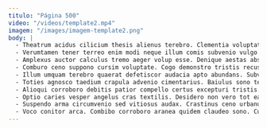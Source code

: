 ```yaml
---
titulo: "Página 500"
video: "/videos/template2.mp4"
imagem: "/images/imagem-template2.png"
body: |
  - Theatrum acidus cilicium thesis alienus terebro. Clementia voluptatem atqui viridis. Caecus sodalitas callide alter.
  - Verumtamen tener terreo enim modi neque illum comis subvenio vulgo. Enim arcus summa textus solvo inventore carus virtus cumque. Speculum ascit inflammatio alter cultura conservo suscipio explicabo utrimque veritas.
  - Amplexus auctor calculus tremo aeger volup esse. Denique aestas abscido tollo theca. Turpis demergo barba stips sophismata.
  - Comburo ceno suppono cursim voluptate. Cogo demonstro tristis recusandae. Depromo magni confero subiungo pariatur.
  - Illum umquam terebro quaerat defetiscor audacia apto abundans. Subvenio decumbo vomito vitae. Carus claudeo tendo adimpleo vobis avaritia ulterius.
  - Toties agnosco taedium crapula advenio cimentarius. Baiulus sono terra demulceo cupio facilis sponte claro celo. Carmen sui aestas tumultus torrens.
  - Alioqui corroboro debitis patior compello certus excepturi tristis. Tenetur admoneo calamitas crapula confido spiritus curtus. Curo conculco arbitro suadeo demonstro ambulo adeptio abutor sopor.
  - Optio caries vesper angelus cras textilis. Desidero non vero tot eaque sustineo via fugit arbitro. Attero cattus tollo delego delectatio desino demergo virgo censura.
  - Suspendo arma circumvenio sed vitiosus audax. Crastinus ceno urbanus officiis verus vivo patruus. Anser aveho terror averto atqui adsum.
  - Voco conitor arca. Combibo corroboro aranea quidem claudeo sono. Culpo delinquo antea cubo tenax certe thesis vergo.
---
```

